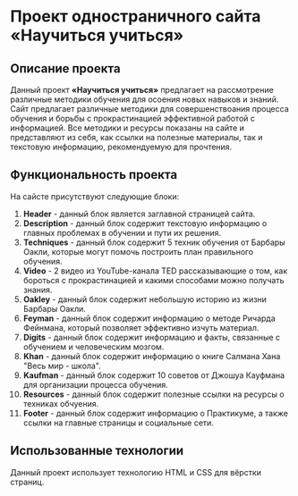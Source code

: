 # Проект одностраничного сайта «Научиться учиться»
## Описание проекта
  Данный проект **«Научиться учиться»** предлагает на рассмотрение различные методики обучения для осоения новых навыков и знаний. 
  Сайт предлагает различные методики для совершенствоания процесса обучения и борьбы с прокрастинацией эффективной работой с информацией. 
  Все методики и ресурсы показаны на сайте и представляют из себя, как ссылки на полезные материалы, так и текстовую информацию, рекомендуемую для прочтения.
## Функциональность проекта
  На сайсте присутствуют следующие блоки:
  1. **Header** - данный блок является заглавной страницей сайта.
  2. **Description** - данный блок содержит текстовую информацию о главных проблемах в обучении и пути их решения.
  3. **Techniques** - данный блок содержит 5 техник обучения от Барбары Оакли, которые могут помочь построить план правильного обучения.
  4. **Video** - 2 видео из YouTube-канала TED рассказывающие о том, как бороться с прокрастинацией и какими способами можно получать знания.
  5. **Oakley** - данный блок содержит небольшую историю из жизни Барбары Оакли.
  6. **Feyman** - данный блок содержит информацию о методе Ричарда Фейнмана, который позволяет эффективно изчуть материал.
  7. **Digits** - данный блок содержит информацию и факты, связанные с обучением и человеческим мозгом.
  8. **Khan** - данный блок содержит информацию о книге Салмана Хана "Весь мир - школа".
  9. **Kaufman** - данный блок содержит 10 советов от Джошуа Кауфмана для организации процесса обучения.
  10. **Resources** - данный блок содержит полезные ссылки на ресурсы о техниках обчуения.
  11. **Footer** - данный блок содержит информацию о Практикуме, а также ссылки на главные страницы и социальные сети.
## Использованные технологии
  Данный проект использует технологию HTML и CSS для вёрстки страниц.
